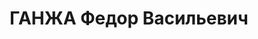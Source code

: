 ---
title: ГАНЖА Федор Васильевич
description: '1893 г.р., м.р. г. Ахтырка Харьковской обл., украинец, из крестьян,
  член ВЛКСМ до 1937 г., женат, обр. низшее, место жит. до ареста п. Капканы Керченского
  р-на, механик доменского ГМЗ. Арест. 02.02.1937 г. Керченским ГО НКВД Крыма, обв.
  - ст. 58-8, 9, 11 УК РСФСР: член троцкистской организации, срыв стахановского движения,
  осужден 07.01.1938 г. Верховным Судом СССР к расстрелу с конфискацией имущества,
  расстрелян 08.01.1938 г., реабилитир. 16.01.1995 г. Прокуратурой АРК'
---